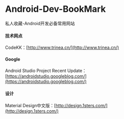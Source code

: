 # Android-Dev-BookMark
私人收藏-Android开发必备常用网站

#### 技术网点 ####

CodeKK：[http://www.trinea.cn/](http://www.trinea.cn/)

#### Google ####

Android Studio Project Recent Update：[https://androidstudio.googleblog.com/](https://androidstudio.googleblog.com/)


#### 设计 ####

Material Design中文版：[http://design.1sters.com/](http://design.1sters.com/)